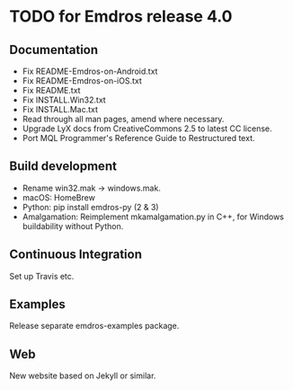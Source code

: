 # TODO for Emdros release 4.0

## Documentation

- Fix README-Emdros-on-Android.txt
- Fix README-Emdros-on-iOS.txt
- Fix README.txt
- Fix INSTALL.Win32.txt
- Fix INSTALL.Mac.txt
- Read through all man pages, amend where necessary.
- Upgrade LyX docs from CreativeCommons 2.5 to latest CC license.
- Port MQL Programmer's Reference Guide to Restructured text.


## Build development
- Rename win32.mak -> windows.mak.
- macOS: HomeBrew
- Python: pip install emdros-py (2 & 3)
- Amalgamation: Reimplement mkamalgamation.py in C++, for Windows
  buildability without Python.

## Continuous Integration

Set up Travis etc.

## Examples

Release separate emdros-examples package.

## Web

New website based on Jekyll or similar.

